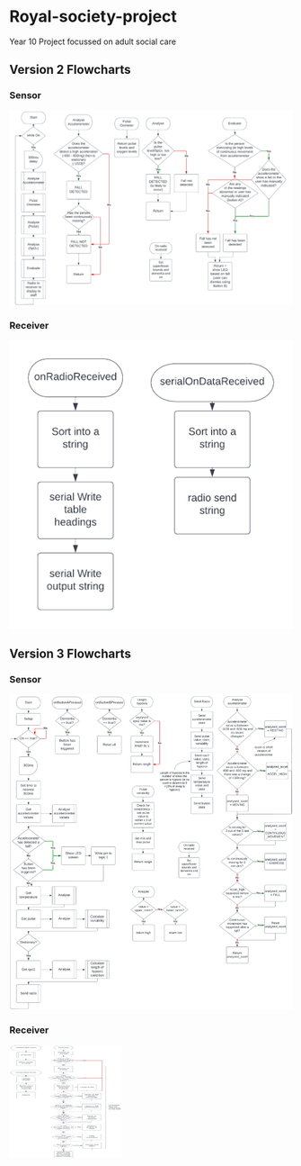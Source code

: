 # Royal-society-project
Year 10 Project focussed on adult social care
## Version 2 Flowcharts
### Sensor
![Version2 Sensor Flowchar](Version2_Sensor_Flow.png)
### Receiver
![Version2 Receiver Flowchar](Version2_Receiver_Flow.png)

## Version 3 Flowcharts
### Sensor
![Version3 Sensor Flowchar](Version3_Sensor_Flow.png)
### Receiver

<img src="Version3_Receiver_Flow.png" width="200" height="200" />
